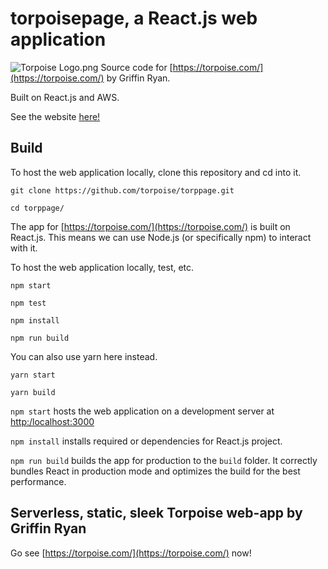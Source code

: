# torpoisepage, a React.js web application

![Torpoise Logo.png](https://torpoisebucket.s3-us-west-2.amazonaws.com/torpoiselogo.png)
Source code for [https://torpoise.com/](https://torpoise.com/) by Griffin Ryan.

Built on React.js and AWS.

See the website [here!](https://torpoise.com/)

## Build

To host the web application locally, clone this repository and cd into it.

    git clone https://github.com/torpoise/torppage.git

    cd torppage/

The app for [https://torpoise.com/](https://torpoise.com/) is built on React.js.
This means we can use Node.js (or specifically npm) to interact with it.

To host the web application locally, test, etc.

    npm start
    
    npm test

    npm install

    npm run build

You can also use yarn here instead.

    yarn start

    yarn build

`npm start` hosts the web application on a development server at [http:/localhost:3000](http:/localhost:3000)

`npm install` installs required or dependencies for React.js project.

`npm run build` builds the app for production to the `build` folder.
It correctly bundles React in production mode and optimizes the build for the best performance.

## Serverless, static, sleek Torpoise web-app by Griffin Ryan

Go see [https://torpoise.com/](https://torpoise.com/) now!
